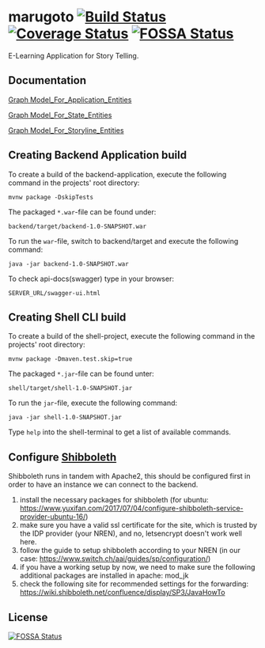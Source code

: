 # marugoto [![Build Status](https://travis-ci.org/uzh/marugoto.svg?branch=master)](https://travis-ci.org/uzh/marugoto) [![Coverage Status](https://coveralls.io/repos/github/uzh/marugoto/badge.svg?branch=master)](https://coveralls.io/github/uzh/marugoto?branch=master) [![FOSSA Status](https://app.fossa.io/api/projects/git%2Bgithub.com%2Fuzh%2Fmarugoto.svg?type=shield)](https://app.fossa.io/projects/git%2Bgithub.com%2Fuzh%2Fmarugoto?ref=badge_shield)

E-Learning Application for Story Telling.

## Documentation

[Graph Model_For_Application_Entities](docs/marugoto-model-application-entities.pdf) 

[Graph Model_For_State_Entities](docs/marugoto-model-state-entities.pdf)

[Graph Model_For_Storyline_Entities](docs/marugoto-model-storyline-entities.pdf)

## Creating Backend Application build


To create a build of the backend-application, execute the following command in the projects' root directory:

```console
mvnw package -DskipTests
```

The packaged ``*.war``-file can be found under:

```console
backend/target/backend-1.0-SNAPSHOT.war
```

To run the ``war``-file, switch to backend/target and execute the following command:

```console
java -jar backend-1.0-SNAPSHOT.war
```
To check api-docs(swagger) type in your browser:

```console
SERVER_URL/swagger-ui.html
```

## Creating Shell CLI build

To create a build of the shell-project, execute the following command in the projects' root directory:

```console
mvnw package -Dmaven.test.skip=true
```

The packaged ``*.jar``-file can be found unter:

```console
shell/target/shell-1.0-SNAPSHOT.jar
```

To run the ``jar``-file, execute the following command:

```console
java -jar shell-1.0-SNAPSHOT.jar
```

Type ``help`` into the shell-terminal to get a list of available commands.

## Configure [Shibboleth](https://shibboleth.net)

Shibboleth runs in tandem with Apache2, this should be configured first in order to have an instance we can connect to the backend.

1. install the necessary packages for shibboleth (for ubuntu: https://www.yuxifan.com/2017/07/04/configure-shibboleth-service-provider-ubuntu-16/)
2. make sure you have a valid ssl certificate for the site, which is trusted by the IDP provider (your NREN), and no, letsencrypt doesn't work well here. 
3. follow the guide to setup shibboleth according to your NREN (in our case: https://www.switch.ch/aai/guides/sp/configuration/)
4. if you have a working setup by now, we need to make sure the following additional packages are installed in apache: mod_jk
5. check the following site for recommended settings for the forwarding: https://wiki.shibboleth.net/confluence/display/SP3/JavaHowTo


## License
[![FOSSA Status](https://app.fossa.io/api/projects/git%2Bgithub.com%2Fuzh%2Fmarugoto.svg?type=large)](https://app.fossa.io/projects/git%2Bgithub.com%2Fuzh%2Fmarugoto?ref=badge_large)
